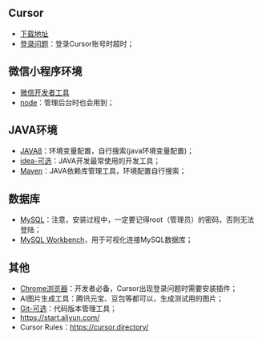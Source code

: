 ## Cursor

- [下载地址](https://www.cursor.com/cn)
- [登录问题](https://github.com/justjavac/ReplaceGoogleCDN)：登录Cursor账号时超时；

## 微信小程序环境
- [微信开发者工具](https://developers.weixin.qq.com/miniprogram/dev/devtools/download.html)
- [node](https://nodejs.org/zh-cn)：管理后台时也会用到；

## JAVA环境

- [JAVA8](https://www.oracle.com/java/technologies/javase/javase8u211-later-archive-downloads.html)：环境变量配置，自行搜索(java环境变量配置)；
- [idea-可选](https://www.jetbrains.com/idea/promo/)：JAVA开发最常使用的开发工具；
- [Maven](https://maven.apache.org/install.html)：JAVA依赖库管理工具，环境配置自行搜索；

## 数据库

- [MySQL](https://dev.mysql.com/downloads/mysql/)：注意，安装过程中，一定要记得root（管理员）的密码，否则无法登陆；
- [MySQL Workbench](https://dev.mysql.com/downloads/workbench/)，用于可视化连接MySQL数据库；

## 其他

- [Chrome浏览器](https://www.google.cn/chrome/)：开发者必备，Cursor出现登录问题时需要安装插件；
- AI图片生成工具：腾讯元宝、豆包等都可以，生成测试用的图片；
- [Git-可选](https://git-scm.com/)：代码版本管理工具；
- https://start.aliyun.com/
- Cursor Rules：https://cursor.directory/